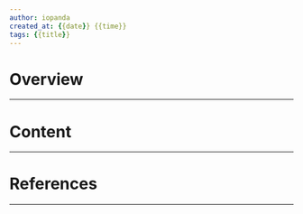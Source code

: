 ```yaml
---
author: iopanda
created_at: {{date}} {{time}}
tags: {{title}}
---
```


# Overview
---



# Content
---



# References
---


